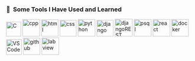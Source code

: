

<!--
### Hi there 👋
**malikahere/malikahere** is a ✨ _special_ ✨ repository because its `README.md` (this file) appears on your GitHub profile.

Here are some ideas to get you started:

- 🔭 I’m currently working on ...
- 🌱 I’m currently learning ...
- 👯 I’m looking to collaborate on ...
- 🤔 I’m looking for help with ...
- 💬 Ask me about ...
- 📫 How to reach me: ...
- 😄 Pronouns: ...
- ⚡ Fun fact: ...
-->

<h3>                             🚀 &nbsp;Some Tools I Have Used and Learned</h3>
<p align="left">

<img src="https://cdn.jsdelivr.net/gh/devicons/devicon@latest/icons/c/c-original.svg" alt="C" width="40" height="40"/>
<img src="https://cdn.jsdelivr.net/gh/devicons/devicon@latest/icons/cplusplus/cplusplus-original.svg" alt="cpp" width="47" height="47" />
<img src="https://cdn.jsdelivr.net/gh/devicons/devicon@latest/icons/html5/html5-original-wordmark.svg" alt="html" width="46" height="46" />
<img src="https://cdn.jsdelivr.net/gh/devicons/devicon@latest/icons/css3/css3-original-wordmark.svg" alt="css" width="45" height="45"/>
<img src="https://cdn.jsdelivr.net/gh/devicons/devicon@latest/icons/python/python-original-wordmark.svg" alt="python" width="47" height="47" />
<img src="https://www.vectorlogo.zone/logos/djangoproject/djangoproject-ar21.svg" alt="django" width="45" height="45"/>
<img src="https://cdn.jsdelivr.net/gh/devicons/devicon@latest/icons/djangorest/djangorest-line.svg" alt="djangoREST" width="48" height="48"/>
 <img src="https://cdn.jsdelivr.net/gh/devicons/devicon@latest/icons/postgresql/postgresql-original-wordmark.svg" alt="psql" width="47" height="47"/>
<img src="https://cdn.jsdelivr.net/gh/devicons/devicon@latest/icons/react/react-original-wordmark.svg" alt="react" width="47" height="47"/>
<img src="https://cdn.jsdelivr.net/gh/devicons/devicon@latest/icons/docker/docker-original-wordmark.svg" alt="docker" width="47" height="47"/>
<img src="https://cdn.jsdelivr.net/gh/devicons/devicon@latest/icons/vscode/vscode-original.svg" alt="VSCode" width="42" height="42"/>
<img src="https://cdn.jsdelivr.net/gh/devicons/devicon@latest/icons/github/github-original.svg" alt="github" width="46" height="46"/>
<img src="https://cdn.jsdelivr.net/gh/devicons/devicon@latest/icons/labview/labview-original-wordmark.svg" alt="labview" width="47" height="47"/>

          
</p>

